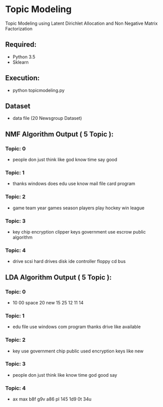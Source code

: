 # Topic Modeling
Topic Modeling using Latent Dirichlet Allocation and Non Negative Matrix Factorization

## Required:
* Python 3.5
* Sklearn

## Execution:
* python topicmodeling.py


## Dataset
* data file (20 Newsgroup Dataset)

## NMF Algorithm Output ( 5 Topic ):

### Topic: 0
* people don just think like god know time say good

### Topic: 1
* thanks windows does edu use know mail file card program

### Topic: 2
* game team year games season players play hockey win league

### Topic: 3
* key chip encryption clipper keys government use escrow public algorithm

### Topic: 4
* drive scsi hard drives disk ide controller floppy cd bus

## LDA Algorithm Output ( 5 Topic ):

### Topic: 0
* 10 00 space 20 new 15 25 12 11 14

### Topic: 1
* edu file use windows com program thanks drive like available

### Topic: 2
* key use government chip public used encryption keys like new

### Topic: 3
* people don just think like know time god good say

### Topic: 4
* ax max b8f g9v a86 pl 145 1d9 0t 34u
